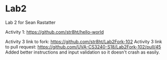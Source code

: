 # Lab2
Lab 2 for Sean Rastatter

Activity 1: https://github.com/str8ht/hello-world

Activity 3 link to fork: https://github.com/str8ht/Lab2Fork-102
Activity 3 link to pull request: https://github.com/UVA-CS3240-S18/Lab2Fork-102/pull/45
Added better instructions and input validation so it doesn't crash as easily.

